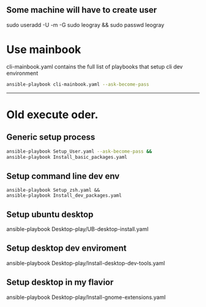 ## Some machine will have to create user

sudo useradd -U -m -G sudo leogray && sudo passwd leogray

# Use mainbook

cli-mainbook.yaml contains the full list of playbooks that setup cli dev environment

```bash
ansible-playbook cli-mainbook.yaml --ask-become-pass

```


---
# Old execute oder.

## Generic setup process

```sh
ansible-playbook Setup_User.yaml --ask-become-pass &&
ansible-playbook Install_basic_packages.yaml
```

## Setup command line dev env

```
ansible-playbook Setup_zsh.yaml &&
ansible-playbook Install_dev_packages.yaml
```

## Setup ubuntu desktop 

ansible-playbook Desktop-play/UB-desktop-install.yaml

## Setup desktop dev enviroment

ansible-playbook Desktop-play/Install-desktop-dev-tools.yaml

## Setup desktop in my flavior

ansible-playbook Desktop-play/Install-gnome-extensions.yaml
